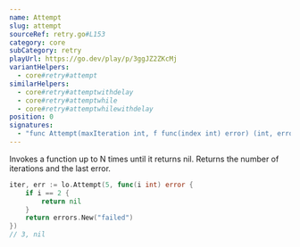```yaml
---
name: Attempt
slug: attempt
sourceRef: retry.go#L153
category: core
subCategory: retry
playUrl: https://go.dev/play/p/3ggJZ2ZKcMj
variantHelpers:
  - core#retry#attempt
similarHelpers:
  - core#retry#attemptwithdelay
  - core#retry#attemptwhile
  - core#retry#attemptwhilewithdelay
position: 0
signatures:
  - "func Attempt(maxIteration int, f func(index int) error) (int, error)"
---
```


Invokes a function up to N times until it returns nil. Returns the number of iterations and the last error.

```go
iter, err := lo.Attempt(5, func(i int) error {
    if i == 2 {
        return nil
    }
    return errors.New("failed")
})
// 3, nil
```


